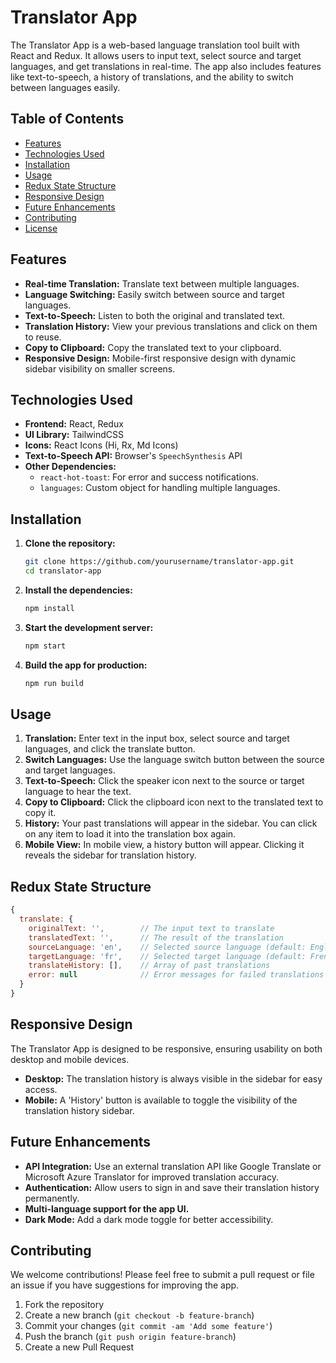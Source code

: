 
# Translator App

The Translator App is a web-based language translation tool built with React and Redux. It allows users to input text, select source and target languages, and get translations in real-time. The app also includes features like text-to-speech, a history of translations, and the ability to switch between languages easily.

## Table of Contents
- [Features](#features)
- [Technologies Used](#technologies-used)
- [Installation](#installation)
- [Usage](#usage)
- [Redux State Structure](#redux-state-structure)
- [Responsive Design](#responsive-design)
- [Future Enhancements](#future-enhancements)
- [Contributing](#contributing)
- [License](#license)

## Features

- **Real-time Translation:** Translate text between multiple languages.
- **Language Switching:** Easily switch between source and target languages.
- **Text-to-Speech:** Listen to both the original and translated text.
- **Translation History:** View your previous translations and click on them to reuse.
- **Copy to Clipboard:** Copy the translated text to your clipboard.
- **Responsive Design:** Mobile-first responsive design with dynamic sidebar visibility on smaller screens.

## Technologies Used

- **Frontend:** React, Redux
- **UI Library:** TailwindCSS
- **Icons:** React Icons (Hi, Rx, Md Icons)
- **Text-to-Speech API:** Browser's `SpeechSynthesis` API
- **Other Dependencies:**
  - `react-hot-toast`: For error and success notifications.
  - `languages`: Custom object for handling multiple languages.

## Installation

1. **Clone the repository:**

   ```bash
   git clone https://github.com/yourusername/translator-app.git
   cd translator-app
   ```

2. **Install the dependencies:**

   ```bash
   npm install
   ```

3. **Start the development server:**

   ```bash
   npm start
   ```

4. **Build the app for production:**

   ```bash
   npm run build
   ```

## Usage

1. **Translation:** Enter text in the input box, select source and target languages, and click the translate button.
2. **Switch Languages:** Use the language switch button between the source and target languages.
3. **Text-to-Speech:** Click the speaker icon next to the source or target language to hear the text.
4. **Copy to Clipboard:** Click the clipboard icon next to the translated text to copy it.
5. **History:** Your past translations will appear in the sidebar. You can click on any item to load it into the translation box again.
6. **Mobile View:** In mobile view, a history button will appear. Clicking it reveals the sidebar for translation history.

## Redux State Structure

```javascript
{
  translate: {
    originalText: '',        // The input text to translate
    translatedText: '',      // The result of the translation
    sourceLanguage: 'en',    // Selected source language (default: English)
    targetLanguage: 'fr',    // Selected target language (default: French)
    translateHistory: [],    // Array of past translations
    error: null              // Error messages for failed translations
  }
}
```

## Responsive Design

The Translator App is designed to be responsive, ensuring usability on both desktop and mobile devices.

- **Desktop:** The translation history is always visible in the sidebar for easy access.
- **Mobile:** A 'History' button is available to toggle the visibility of the translation history sidebar.

## Future Enhancements

- **API Integration:** Use an external translation API like Google Translate or Microsoft Azure Translator for improved translation accuracy.
- **Authentication:** Allow users to sign in and save their translation history permanently.
- **Multi-language support for the app UI.**
- **Dark Mode:** Add a dark mode toggle for better accessibility.

## Contributing

We welcome contributions! Please feel free to submit a pull request or file an issue if you have suggestions for improving the app.

1. Fork the repository
2. Create a new branch (`git checkout -b feature-branch`)
3. Commit your changes (`git commit -am 'Add some feature'`)
4. Push the branch (`git push origin feature-branch`)
5. Create a new Pull Request


